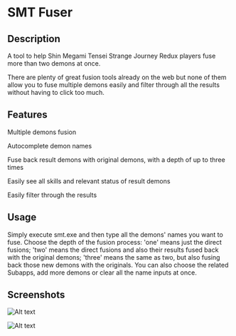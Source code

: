 # SMT Fuser

## Description

A tool to help Shin Megami Tensei Strange Journey Redux players fuse more than two demons at once.

There are plenty of great fusion tools already on the web but none of them allow you to fuse multiple demons easily and filter through all the results without having to click too much.

## Features

Multiple demons fusion

Autocomplete demon names

Fuse back result demons with original demons, with a depth of up to three times

Easily see all skills and relevant status of result demons

Easily filter through the results


## Usage

Simply execute smt.exe and then type all the demons' names you want to fuse. Choose the depth of the fusion process: 'one' means just the direct fusions; 'two' means the direct fusions and also their results fused back with the original demons; 'three' means the same as two, but also fusing back those new demons with the originals. You can also choose the related Subapps, add more demons or clear all the name inputs at once.

## Screenshots

![Alt text](https://i.imgur.com/H0xcMar.png)

![Alt text](https://i.imgur.com/ujcgeXa.png)
